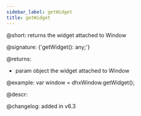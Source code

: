```yaml
---
sidebar_label: getWidget
title: getWidget
---          
```


@short: returns the widget attached to Window

@signature: {'getWidget(): any;'}

@returns:
- param	object      the widget attached to Window

@example:
var window = dhxWindow.getWidget(); 



@descr:

@changelog:
added in v6.3

